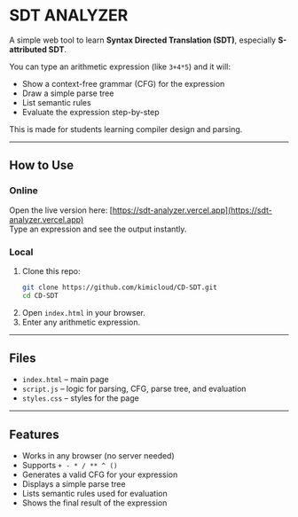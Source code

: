 # SDT ANALYZER

A simple web tool to learn **Syntax Directed Translation (SDT)**, especially **S-attributed SDT**.

You can type an arithmetic expression (like `3+4*5`) and it will:
- Show a context-free grammar (CFG) for the expression
- Draw a simple parse tree
- List semantic rules
- Evaluate the expression step-by-step

This is made for students learning compiler design and parsing.

---

## How to Use

### Online
Open the live version here: [https://sdt-analyzer.vercel.app](https://sdt-analyzer.vercel.app)  
Type an expression and see the output instantly.

### Local
1. Clone this repo:
   ```bash
   git clone https://github.com/kimicloud/CD-SDT.git
   cd CD-SDT
2. Open `index.html` in your browser.
3. Enter any arithmetic expression.

---

## Files

- `index.html` – main page
- `script.js` – logic for parsing, CFG, parse tree, and evaluation
- `styles.css` – styles for the page

---

## Features

- Works in any browser (no server needed)
- Supports `+ - * / ** ^ ()`
- Generates a valid CFG for your expression
- Displays a simple parse tree
- Lists semantic rules used for evaluation
- Shows the final result of the expression
